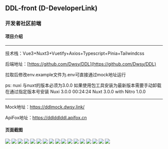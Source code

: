 ## DDL-front (D-DeveloperLink)

### 开发者社区前端

#### 项目介绍

---

技术栈：Vue3+Nuxt3+Vuetify+Axios+Typescript+Pinia+Tailwindcss

后端地址：[https://github.com/Dwsy/DDL](https://github.com/Dwsy/DDL)

拉取后修改env.example文件为.env可直接通过mock地址运行

ps: nuxi 与nuxt的版本必须为3.0.0 如果使用包工具安装为最新版本需要手动卸载在通过指定版本号安装
Nuxi 3.0.0                                                                                                                                                                                               00:24:24
Nuxt 3.0.0 with Nitro 1.0.0    

---

Mock地址：https://ddlmock.dwsy.link/

ApiFox地址：https://ddlddlddl.apifox.cn

#### 页面截图
![](./doc/img/%E5%8A%9F%E8%83%BD.png)
![](./doc/img/index.png)
![](./doc/img/indexDark.png)
![](./doc/img/article.png)
![](./doc/img/question.png)
![](./doc/img/question2.png)
![](./doc/img/answer.png)
![](./doc/img/answerEditor.png)
![](./doc/img/articleDark.png)
![](./doc/img/articleEditor.png)
![](./doc/img/articleEditorDark.png)
![](./doc/img/comment.png)
![](./doc/img/how2ask.png)
![](./doc/img/notify.png)
![](./doc/img/private.png)
![](./doc/img/private1.png)
![](./doc/img/tw.png)

